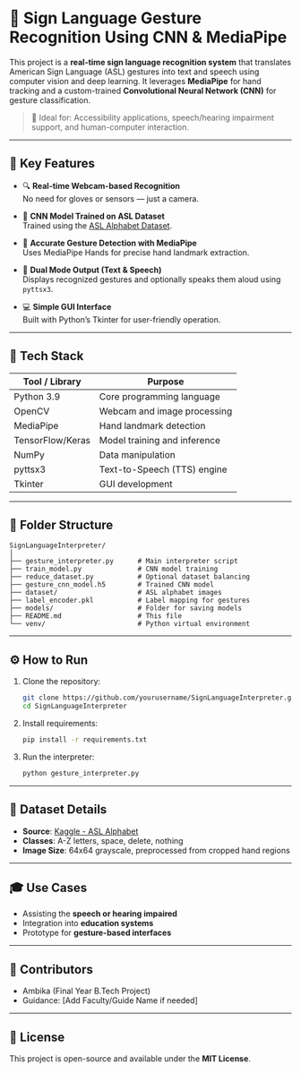 # 🧠 Sign Language Gesture Recognition Using CNN & MediaPipe

This project is a **real-time sign language recognition system** that translates American Sign Language (ASL) gestures into text and speech using computer vision and deep learning. It leverages **MediaPipe** for hand tracking and a custom-trained **Convolutional Neural Network (CNN)** for gesture classification.

> 🔗 Ideal for: Accessibility applications, speech/hearing impairment support, and human-computer interaction.

---

## 📌 Key Features

- 🔍 **Real-time Webcam-based Recognition**  
  No need for gloves or sensors — just a camera.

- 🧠 **CNN Model Trained on ASL Dataset**  
  Trained using the [ASL Alphabet Dataset](https://www.kaggle.com/datasets/grassknoted/asl-alphabet).

- 🎯 **Accurate Gesture Detection with MediaPipe**  
  Uses MediaPipe Hands for precise hand landmark extraction.

- 💬 **Dual Mode Output (Text & Speech)**  
  Displays recognized gestures and optionally speaks them aloud using `pyttsx3`.

- 💻 **Simple GUI Interface**  
  Built with Python’s Tkinter for user-friendly operation.

---

## 🔧 Tech Stack

| Tool / Library       | Purpose                                |
|----------------------|----------------------------------------|
| Python 3.9           | Core programming language              |
| OpenCV               | Webcam and image processing            |
| MediaPipe            | Hand landmark detection                |
| TensorFlow/Keras     | Model training and inference           |
| NumPy                | Data manipulation                      |
| pyttsx3              | Text-to-Speech (TTS) engine            |
| Tkinter              | GUI development                        |

---

## 📁 Folder Structure

```
SignLanguageInterpreter/
│
├── gesture_interpreter.py      # Main interpreter script
├── train_model.py              # CNN model training
├── reduce_dataset.py           # Optional dataset balancing
├── gesture_cnn_model.h5        # Trained CNN model
├── dataset/                    # ASL alphabet images
├── label_encoder.pkl           # Label mapping for gestures
├── models/                     # Folder for saving models
├── README.md                   # This file
└── venv/                       # Python virtual environment
```

---

## ⚙️ How to Run

1. Clone the repository:
   ```bash
   git clone https://github.com/yourusername/SignLanguageInterpreter.git
   cd SignLanguageInterpreter
   ```

2. Install requirements:
   ```bash
   pip install -r requirements.txt
   ```

3. Run the interpreter:
   ```bash
   python gesture_interpreter.py
   ```

---

## 📌 Dataset Details

- **Source**: [Kaggle - ASL Alphabet](https://www.kaggle.com/datasets/grassknoted/asl-alphabet)
- **Classes**: A-Z letters, space, delete, nothing
- **Image Size**: 64x64 grayscale, preprocessed from cropped hand regions

---

## 🎓 Use Cases

- Assisting the **speech or hearing impaired**
- Integration into **education systems**
- Prototype for **gesture-based interfaces**

---

## 🙌 Contributors

- Ambika (Final Year B.Tech Project)
- Guidance: [Add Faculty/Guide Name if needed]

---

## 📃 License

This project is open-source and available under the **MIT License**.
